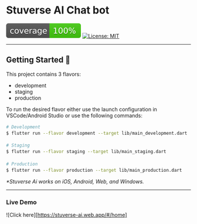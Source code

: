# Stuverse AI Chat bot

![coverage][coverage_badge]
[![License: MIT][license_badge]][license_link]


---

## Getting Started 🚀

This project contains 3 flavors:

- development
- staging
- production

To run the desired flavor either use the launch configuration in VSCode/Android Studio or use the following commands:

```sh
# Development
$ flutter run --flavor development --target lib/main_development.dart

# Staging
$ flutter run --flavor staging --target lib/main_staging.dart

# Production
$ flutter run --flavor production --target lib/main_production.dart
```

_\*Stuverse Ai works on iOS, Android, Web, and Windows._


---

### Live Demo
![Click here][https://stuverse-ai.web.app/#/home]

[coverage_badge]: coverage_badge.svg

[license_badge]: https://img.shields.io/badge/license-MIT-blue.svg
[license_link]: https://opensource.org/licenses/MIT

